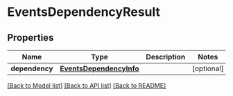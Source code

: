 # EventsDependencyResult

## Properties
Name | Type | Description | Notes
------------ | ------------- | ------------- | -------------
**dependency** | [**EventsDependencyInfo**](EventsDependencyInfo.md) |  | [optional] 

[[Back to Model list]](../README.md#documentation-for-models) [[Back to API list]](../README.md#documentation-for-api-endpoints) [[Back to README]](../README.md)


